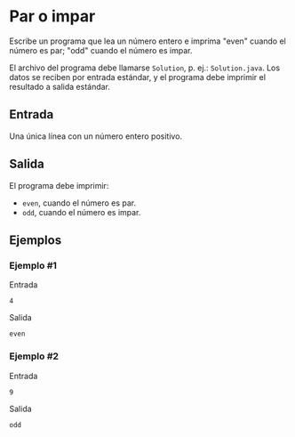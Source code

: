 # Par o impar

Escribe un programa que lea un número entero e imprima "even" cuando el número es par; "odd" cuando el número es impar.

El archivo del programa debe llamarse `Solution`, p. ej.: `Solution.java`. Los datos se reciben por entrada estándar, y el programa debe imprimir el resultado a salida estándar.

## Entrada

Una única línea con un número entero positivo.

## Salida

El programa debe imprimir:

- `even`, cuando el número es par.
- `odd`, cuando el número es impar.

## Ejemplos

### Ejemplo #1

Entrada

```text
4
```

Salida

```text
even
```

### Ejemplo #2

Entrada

```text
9
```

Salida

```text
odd
```
